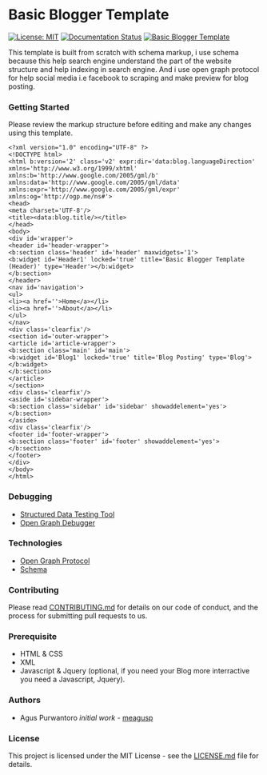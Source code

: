 # Basic Blogger Template

[![License: MIT](https://img.shields.io/badge/License-MIT-yellow.svg)](https://opensource.org/licenses/MIT) [![Documentation Status](https://readthedocs.org/projects/basic-blogger-template/badge/?version=latest)](http://basic-blogger-template.readthedocs.io/en/latest/?badge=latest) 
[![Basic Blogger Template](https://img.shields.io/appveyor/ci/gruntjs/grunt.svg)](https://github.com/meagusp/basic-blogger-template/blob/master/cleantemplate.xml)

This template is built from scratch with schema markup,  i use schema because this help search engine understand the part of the website structure and help indexing in search engine. And i use open graph protocol for help social media i.e facebook to scraping and make preview for blog posting.

### Getting Started

Please review the markup structure before editing and make any changes using this template.

~~~
<?xml version="1.0" encoding="UTF-8" ?>
<!DOCTYPE html>
<html b:version='2' class='v2' expr:dir='data:blog.languageDirection' xmlns='http://www.w3.org/1999/xhtml' xmlns:b='http://www.google.com/2005/gml/b' xmlns:data='http://www.google.com/2005/gml/data' xmlns:expr='http://www.google.com/2005/gml/expr' xmlns:og='http://ogp.me/ns#'>
<head>
<meta charset='UTF-8'/>
<title><data:blog.title/></title>
</head>
<body>
<div id='wrapper'>
<header id='header-wrapper'>
<b:section class='header' id='header' maxwidgets='1'>
<b:widget id='Header1' locked='true' title='Basic Blogger Template (Header)' type='Header'></b:widget>
</b:section>
</header>
<nav id='navigation'>
<ul>
<li><a href=''>Home</a></li>
<li><a href=''>About</a></li>
</ul>
</nav>
<div class='clearfix'/>
<section id='outer-wrapper'>
<article id='article-wrapper'>
<b:section class='main' id='main'>
<b:widget id='Blog1' locked='true' title='Blog Posting' type='Blog'></b:widget>
</b:section>
</article>
</section>
<div class='clearfix'/>
<aside id='sidebar-wrapper'>
<b:section class='sidebar' id='sidebar' showaddelement='yes'></b:section>
</aside>
<div class='clearfix'/>
<footer id='footer-wrapper'>
<b:section class='footer' id='footer' showaddelement='yes'></b:section>
</footer>
</div>
</body>
</html>
~~~

### Debugging

* [Structured Data Testing Tool](https://search.google.com/structured-data/testing-tool?hl=id)
* [Open Graph Debugger](https://developers.facebook.com/tools/debug/)

### Technologies

* [Open Graph Protocol](http://ogp.me/)
* [Schema](http://schema.org/)


### Contributing

Please read [CONTRIBUTING.md](CONTRIBUTING.md) for details on our code of conduct, and the process for submitting pull requests to us.

### Prerequisite

* HTML & CSS
* XML
* Javascript & Jquery (optional, if you need your Blog more interractive you need a Javascript, Jquery).

### Authors

* Agus Purwantoro *initial work* - [meagusp](https://github.com/meagusp)

### License

This project is licensed under the MIT License - see the [LICENSE.md](LICENSE.md) file for details.
